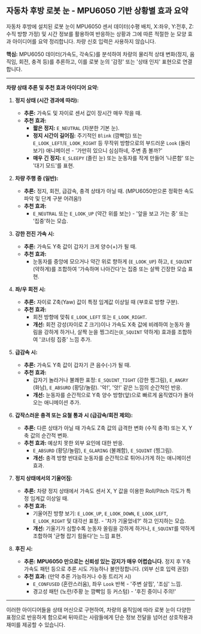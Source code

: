 ## 자동차 후방 로봇 눈 - MPU6050 기반 상황별 효과 요약

자동차 후방에 설치된 로봇 눈이 MPU6050 센서 데이터(수평 배치, X:좌우, Y:전후, Z:수직 방향 가정) 및 시간 정보를 활용하여 반응하는 상황과 그에 따른 적절한 눈 모양 효과 아이디어를 요약 정리합니다. 차량 신호 입력은 사용하지 않습니다.

**핵심:** MPU6050 데이터(가속도, 각속도)를 분석하여 차량의 물리적 상태 변화(정지, 움직임, 회전, 충격 등)를 추론하고, 이를 로봇 눈의 '감정' 또는 '상태 인지' 표현으로 연결합니다.

---

**차량 상태 추론 및 추천 효과 아이디어 요약:**

1.  **정지 상태 (시간 경과에 따라):**
    * **추론:** 가속도 및 자이로 센서 값이 장시간 매우 작을 때.
    * **추천 효과:**
        * **짧은 정지:** `E_NEUTRAL` (차분한 기본 눈).
        * **정지 시간이 길어짐:** 주기적인 `Blink` (깜빡임) 또는 `E_LOOK_LEFT`/`E_LOOK_RIGHT` 등 무작위 방향으로의 부드러운 `Look` (둘러보기) 애니메이션 - '가만히 있으니 심심하네, 주변 좀 볼까?'
        * **매우 긴 정지:** `E_SLEEPY` (졸린 눈) 또는 눈동자를 작게 만들어 '나른함' 또는 '대기 모드'를 표현.

2.  **차량 주행 중 (일반):**
    * **추론:** 정지, 회전, 급감속, 충격 상태가 아닐 때. (MPU6050만으론 정확한 속도 파악 및 단계 구분 어려움!)
    * **추천 효과:**
        * `E_NEUTRAL` 또는 `E_LOOK_UP` (약간 위를 보는) - '앞을 보고 가는 중' 또는 '집중'하는 모습.

3.  **강한 전진 가속 시:**
    * **추론:** 가속도 Y축 값이 갑자기 크게 양수(+)가 될 때.
    * **추천 효과:**
        * 눈동자를 중앙에 모으거나 약간 위로 향하게 (`E_LOOK_UP`) 하고, `E_SQUINT` (약하게)를 조합하여 '가속하며 나아간다'는 집중 또는 살짝 긴장한 모습 표현.

4.  **좌/우 회전 시:**
    * **추론:** 자이로 Z축(Yaw) 값이 특정 임계값 이상일 때 (부호로 방향 구분).
    * **추천 효과:**
        * 회전 방향에 맞춰 `E_LOOK_LEFT` 또는 `E_LOOK_RIGHT`.
        * **개선:** 회전 강성(자이로 Z 크기)이나 가속도 X축 값에 비례하여 눈동자 쏠림을 강하게 하거나, 살짝 눈을 찡그리는(`E_SQUINT` 약하게) 효과를 조합하여 '코너링 집중' 느낌 추가.

5.  **급감속 시:**
    * **추론:** 가속도 Y축 값이 갑자기 큰 음수(-)가 될 때.
    * **추천 효과:**
        * 갑자기 놀라거나 불쾌한 표정: `E_SQUINT_TIGHT` (강한 찡그림), `E_ANGRY` (화남), `E_ABSURD` (황당/놀람). '악!', '앗!' 같은 느낌의 순간적인 반응.
        * **개선:** 눈동자를 순간적으로 Y축 양수 방향(앞)으로 빠르게 움직였다가 돌아오는 애니메이션 추가.

6.  **갑작스러운 충격 또는 요철 통과 시 (급감속/회전 제외):**
    * **추론:** 다른 상태가 아닐 때 가속도 Z축 값의 급격한 변화 (수직 충격) 또는 X, Y축 값의 순간적 변화.
    * **추천 효과:** 예상치 못한 외부 요인에 대한 반응.
        * `E_ABSURD` (황당/놀람), `E_GLARING` (불쾌함), `E_SQUINT` (찡그림).
        * **개선:** 충격 방향 반대로 눈동자를 순간적으로 튀어나가게 하는 애니메이션 효과.

7.  **정지 상태에서의 기울어짐:**
    * **추론:** 차량 정지 상태에서 가속도 센서 X, Y 값을 이용한 Roll/Pitch 각도가 특정 임계값 이상일 때.
    * **추천 효과:**
        * 기울어진 방향 보기: `E_LOOK_UP`, `E_LOOK_DOWN`, `E_LOOK_LEFT`, `E_LOOK_RIGHT` 및 대각선 표정. - '차가 기울었네?' 하고 인지하는 모습.
        * **개선:** 기울기가 심할수록 눈동자 쏠림을 강하게 하거나, `E_SQUINT`를 약하게 조합하여 '균형 잡기 힘들다'는 느낌 표현.

8.  **후진 시:**
    * **추론:** **MPU6050 만으로는 신뢰성 있는 감지가 매우 어렵습니다.** 정지 후 Y축 가속도 패턴 등으로 추론 시도 가능하나 불안정합니다. (외부 신호 입력 권장)
    * **추천 효과:** (만약 추론 가능하거나 수동 트리거 시)
        * `E_CONFUSED` (혼란스러움), 좌우 `Look` 반복 - '주변 살핌', '조심' 느낌.
        * 경고성 패턴 (노란/주황 눈 깜빡임 등 커스텀) - '후진 중이니 주의!'

---

이러한 아이디어들을 상태 머신으로 구현하여, 차량의 움직임에 따라 로봇 눈이 다양한 표정으로 반응하게 함으로써 뒤따르는 사람들에게 단순 정보 전달을 넘어선 상호작용과 재미를 제공할 수 있습니다.
